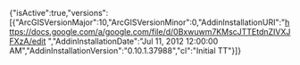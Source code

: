 {"isActive":true,"versions":[{"ArcGISVersionMajor":10,"ArcGISVersionMinor":0,"AddinInstallationURI":"https://docs.google.com/a/google.com/file/d/0Bxwuwm7KMscJTTEtdnZIVXJFXzA/edit	","AddinInstallationDate":"Jul 11, 2012 12:00:00 AM","AddinInstallationVersion":"0.10.1.37988","cl":"Initial TT"}]}